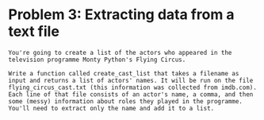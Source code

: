 # Problem 3: Extracting data from a text file

    You're going to create a list of the actors who appeared in the television programme Monty Python's Flying Circus.

    Write a function called create_cast_list that takes a filename as input and returns a list of actors' names. It will be run on the file flying_circus_cast.txt (this information was collected from imdb.com). Each line of that file consists of an actor's name, a comma, and then some (messy) information about roles they played in the programme. You'll need to extract only the name and add it to a list.
